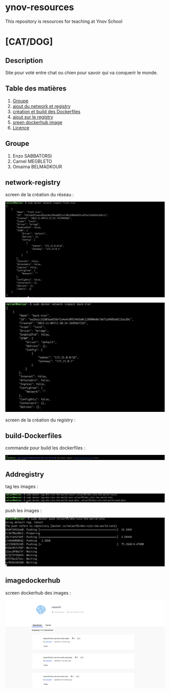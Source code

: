 # ynov-resources
This repository is resources for teaching at Ynov School

# [CAT/DOG]

## Description
Site pour voté entre chat ou chien pour savoir qui va conquerir le monde.

## Table des matières
1. [Groupe](#Groupe)
2. [ajout du network et registry](#network-registry)
3. [création et build des Dockerfiles](#build-Dockerfiles)
4. [ajout sur le registry](#Addregistry)
5. [sreen dockerhub image](#imagedockerhub)
6. [Licence](#licence)

## Groupe 

1. Enzo SABBATORSI
2. Carnel MEGBLETO
3. Omaima BELMADKOUR


## network-registry
screen de la création du réseau :

![front](image/frontn.png)

![back](image/back.png)

screen de la création du registry :





## build-Dockerfiles
commande pour build les dockerfiles :

![build](image/cbuild.png)

## Addregistry
tag les images : 

![tag](image/tag.png)

push les images : 

![push](image/push.png)

## imagedockerhub

screen dockerhub des images :

![push](image/imagedocker.png)



